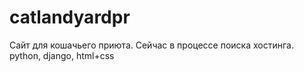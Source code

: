 # catlandyardpr

Сайт для кошачьего приюта. Сейчас в процессе поиска хостинга.
python, django, html+css
